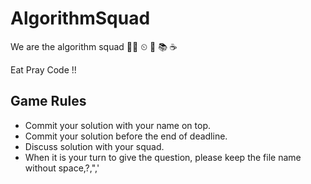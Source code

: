 # AlgorithmSquad

We are the algorithm squad 👩‍💻 ⏲ 🍕 📚 ☕️

Eat Pray Code !! 

## Game Rules
- Commit your solution with your name on top. 
- Commit your solution before the end of deadline. 
- Discuss solution with your squad.
- When it is your turn to give the question, please keep the file name without space,?,",'
